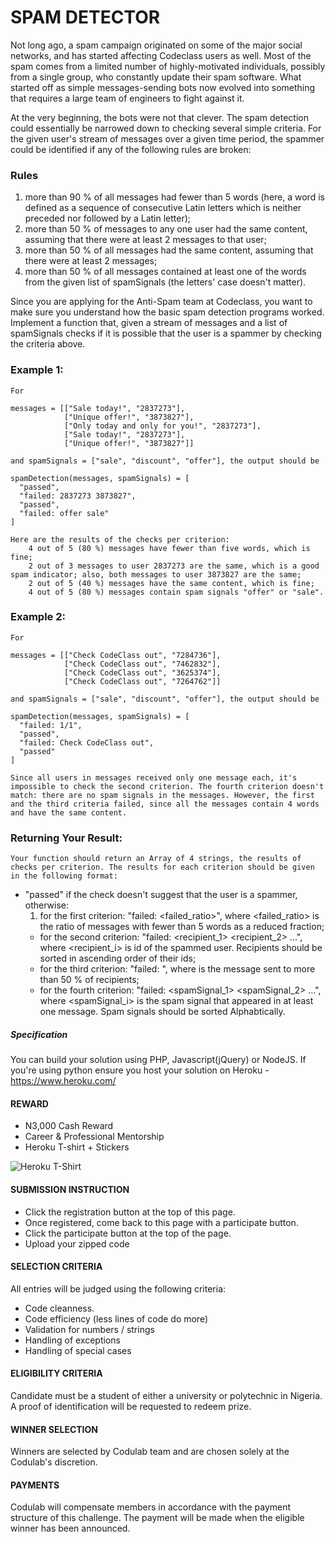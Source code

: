 # SPAM DETECTOR

Not long ago, a spam campaign originated on some of the major social networks, and has started affecting Codeclass users as well. Most of the spam comes from a limited number of highly-motivated individuals, possibly from a single group, who constantly update their spam software. What started off as simple messages-sending bots now evolved into something that requires a large team of engineers to fight against it.

At the very beginning, the bots were not that clever. The spam detection could essentially be narrowed down to checking several simple criteria. For the given user's stream of messages over a given time period, the spammer could be identified if any of the following rules are broken:

### Rules
1. more than 90 % of all messages had fewer than 5 words (here, a word is defined as a sequence of consecutive Latin letters which is neither preceded nor followed by a Latin letter);
2. more than 50 % of messages to any one user had the same content, assuming that there were at least 2 messages to that user;
3. more than 50 % of all messages had the same content, assuming that there were at least 2 messages;
4. more than 50 % of all messages contained at least one of the words from the given list of spamSignals (the letters' case doesn't matter).

Since you are applying for the Anti-Spam team at Codeclass, you want to make sure you understand how the basic spam detection programs worked. Implement a function that, given a stream of messages and a list of spamSignals checks if it is possible that the user is a spammer by checking the criteria above.

### Example 1:
    For

    messages = [["Sale today!", "2837273"],
                ["Unique offer!", "3873827"],
                ["Only today and only for you!", "2837273"],
                ["Sale today!", "2837273"],
                ["Unique offer!", "3873827"]]

    and spamSignals = ["sale", "discount", "offer"], the output should be

    spamDetection(messages, spamSignals) = [
      "passed",
      "failed: 2837273 3873827",
      "passed",
      "failed: offer sale"
    ]

    Here are the results of the checks per criterion:
        4 out of 5 (80 %) messages have fewer than five words, which is fine;
        2 out of 3 messages to user 2837273 are the same, which is a good spam indicator; also, both messages to user 3873827 are the same;
        2 out of 5 (40 %) messages have the same content, which is fine;
        4 out of 5 (80 %) messages contain spam signals "offer" or "sale".

### Example 2:
    For

    messages = [["Check CodeClass out", "7284736"],
                ["Check CodeClass out", "7462832"],
                ["Check CodeClass out", "3625374"],
                ["Check CodeClass out", "7264762"]]

    and spamSignals = ["sale", "discount", "offer"], the output should be

    spamDetection(messages, spamSignals) = [
      "failed: 1/1",
      "passed",
      "failed: Check CodeClass out",
      "passed"
    ]

    Since all users in messages received only one message each, it's impossible to check the second criterion. The fourth criterion doesn't match: there are no spam signals in the messages. However, the first and the third criteria failed, since all the messages contain 4 words and have the same content.

### Returning Your Result:
    Your function should return an Array of 4 strings, the results of checks per criterion. The results for each criterion should be given in the following format:

*	"passed" if the check doesn't suggest that the user is a spammer, otherwise:
    1.   for the first criterion: "failed: <failed_ratio>", where <failed_ratio> is the ratio of messages with fewer than 5 words as a reduced fraction;
    *   for the second criterion: "failed: <recipient_1> <recipient_2> ...", where <recipient_i> is id of the spammed user. Recipients should be sorted in ascending order of their ids;
    *   for the third criterion: "failed: <message>", where <message> is the message sent to more than 50 % of recipients;
    *   for the fourth criterion: "failed: <spamSignal_1> <spamSignal_2> ...", where <spamSignal_i> is the spam signal that appeared in at least one message. Spam signals should be sorted Alphabtically.



##### Specification
You can build your solution using PHP, Javascript(jQuery) or NodeJS. If you're using python ensure you host your solution on Heroku - https://www.heroku.com/

#### REWARD
* N3,000 Cash Reward
* Career & Professional Mentorship
* Heroku T-shirt + Stickers

![Heroku T-Shirt](http://i.picresize.com/images/2016/08/01/IupJg.jpg)


#### SUBMISSION INSTRUCTION 
* Click the registration button at the top of this page.
* Once registered, come back to this page with a participate button.
* Click the participate button at the top of the page.
* Upload your zipped code


#### SELECTION CRITERIA
All entries will be judged using the following criteria:
* Code cleanness.
* Code efficiency (less lines of code do more)
* Validation for numbers / strings
* Handling of exceptions
* Handling of special cases


#### ELIGIBILITY CRITERIA
Candidate must be a student of either a university or polytechnic in Nigeria. A proof of identification will be requested to redeem prize.

#### WINNER SELECTION
Winners are selected by Codulab team and are chosen solely at the Codulab's discretion. 

#### PAYMENTS
Codulab will compensate members in accordance with the payment structure of this challenge. The payment will be made when the eligible winner has been announced.